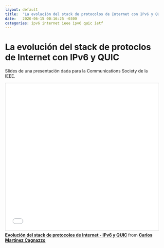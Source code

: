 ```yaml
---
layout: default
title:  "La evolución del stack de protocolos de Internet con IPv6 y QUIC"
date:   2020-06-15 00:16:25 -0300
categories: ipv6 internet ieee ipv6 quic ietf
---
```


# La evolución del stack de protoclos de Internet con IPv6 y QUIC

Slides de una presentación dada para la Communications Society de la IEEE.

<iframe src="//www.slideshare.net/slideshow/embed_code/key/ztHi7v6nF0pv91" width="595" height="485" frameborder="0" marginwidth="0" marginheight="0" scrolling="no" style="border:1px solid #CCC; border-width:1px; margin-bottom:5px; max-width: 100%;" allowfullscreen> </iframe> <div style="margin-bottom:5px"> <strong> <a href="//www.slideshare.net/carlosm30111/evolucin-del-stack-de-protocolos-de-internet-ipv6-y-quic" title="Evolución del stack de protocolos de Internet - IPv6 y QUIC" target="_blank">Evolución del stack de protocolos de Internet - IPv6 y QUIC</a> </strong> from <strong><a href="https://www.slideshare.net/carlosm30111" target="_blank">Carlos Martinez Cagnazzo</a></strong> </div>
